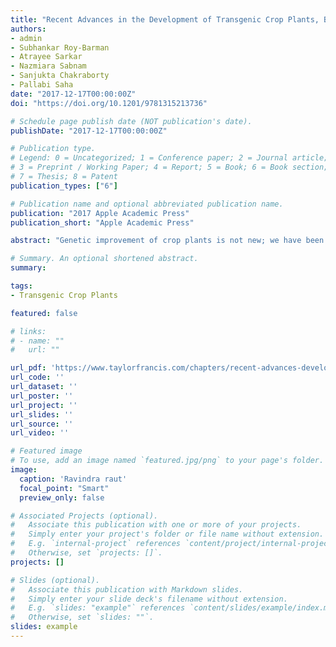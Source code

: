 ```yaml
---
title: "Recent Advances in the Development of Transgenic Crop Plants, Biosafety Aspects, and Future Perspectives"
authors:
- admin
- Subhankar Roy-Barman 
- Atrayee Sarkar
- Nazmiara Sabnam
- Sanjukta Chakraborty
- Pallabi Saha
date: "2017-12-17T00:00:00Z"
doi: "https://doi.org/10.1201/9781315213736"

# Schedule page publish date (NOT publication's date).
publishDate: "2017-12-17T00:00:00Z"

# Publication type.
# Legend: 0 = Uncategorized; 1 = Conference paper; 2 = Journal article;
# 3 = Preprint / Working Paper; 4 = Report; 5 = Book; 6 = Book section;
# 7 = Thesis; 8 = Patent
publication_types: ["6"]

# Publication name and optional abbreviated publication name.
publication: "2017 Apple Academic Press"
publication_short: "Apple Academic Press"

abstract: "Genetic improvement of crop plants is not new; we have been modifying plant genomes for thousands of years for our well-being. Development of transgenic crop plants is an outcome of increasing human population and incidence of biotic/abiotic stress determinants. The cost-effective approach of genetic engineering allows for a relatively fast cross-species gene transfer. A number of crop plants have been genetically engineered for resistance to insect pests, fungal and viral pathogens, nematodes etc. using a variety of approaches. Genetically modified crop plants have been developed for tolerance to various abiotic stress conditions such as osmosis, salt, drought, temperature, environmental pollutants and so on. Plants have been engineered for better nutrient utilization as well as enhancement of nutrition quality in food. Crop plants have been engineered for molecular farming in order to generate sufficient antigenic vaccines, antibodies, netraceutical and therapeutic proteins. Recently, plant genomes have also been modified for enhancement in the production of biofuel. It is natural to think about the biosafety aspects of transgenic crop plants especially with respect to health and ecological issues. The cause of concern arises due to the phenomena of various types of gene flow in nature. The selectable markers can be removed from the genetically engineered plants using approaches such as co-transformation, multi-autotransformation, site-specific recombination, Cre/lox recombination system etc. Recently, genome editing technology, which allows plant breeding without introducing a transgene, is expected to generate many new crop varieties with traits that can satisfy various kinds of demands for commercialization genetically improved crop plants."

# Summary. An optional shortened abstract.
summary: 

tags:
- Transgenic Crop Plants

featured: false

# links:
# - name: ""
#   url: ""

url_pdf: 'https://www.taylorfrancis.com/chapters/recent-advances-development-transgenic-crop-plants-biosafety-aspects-future-perspectives-subhankar-roy-barman-ravindra-raut-atrayee-sarkar-nazmiara-sabnam-sanjukta-chakraborty-pallabi-saha/e/10.1201/9781315213736-10'
url_code: ''
url_dataset: ''
url_poster: ''
url_project: ''
url_slides: ''
url_source: ''
url_video: ''

# Featured image
# To use, add an image named `featured.jpg/png` to your page's folder. 
image:
  caption: 'Ravindra raut'
  focal_point: "Smart"
  preview_only: false

# Associated Projects (optional).
#   Associate this publication with one or more of your projects.
#   Simply enter your project's folder or file name without extension.
#   E.g. `internal-project` references `content/project/internal-project/index.md`.
#   Otherwise, set `projects: []`.
projects: []

# Slides (optional).
#   Associate this publication with Markdown slides.
#   Simply enter your slide deck's filename without extension.
#   E.g. `slides: "example"` references `content/slides/example/index.md`.
#   Otherwise, set `slides: ""`.
slides: example
---
```

